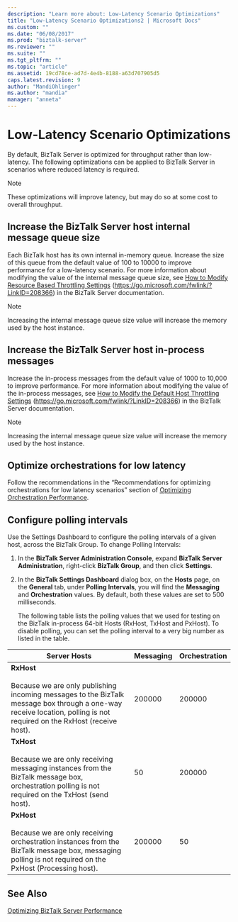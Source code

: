 ```yaml
---
description: "Learn more about: Low-Latency Scenario Optimizations"
title: "Low-Latency Scenario Optimizations2 | Microsoft Docs"
ms.custom: ""
ms.date: "06/08/2017"
ms.prod: "biztalk-server"
ms.reviewer: ""
ms.suite: ""
ms.tgt_pltfrm: ""
ms.topic: "article"
ms.assetid: 19cd78ce-ad7d-4e4b-8188-a63d707905d5
caps.latest.revision: 9
author: "MandiOhlinger"
ms.author: "mandia"
manager: "anneta"
---
```

# Low-Latency Scenario Optimizations
By default, BizTalk Server is optimized for throughput rather than low-latency. The following optimizations can be applied to BizTalk Server in scenarios where reduced latency is required.

> [!NOTE]
>  These optimizations will improve latency, but may do so at some cost to overall throughput.

## Increase the BizTalk Server host internal message queue size
 Each BizTalk host has its own internal in-memory queue. Increase the size of this queue from the default value of 100 to 10000 to improve performance for a low-latency scenario. For more information about modifying the value of the internal message queue size, see [How to Modify Resource Based Throttling Settings](https://go.microsoft.com/fwlink/?LinkID=208366) (https://go.microsoft.com/fwlink/?LinkID=208366) in the BizTalk Server documentation.

> [!NOTE]
>  Increasing the internal message queue size value will increase the memory used by the host instance.

## Increase the BizTalk Server host in-process messages
 Increase the in-process messages from the default value of 1000 to 10,000 to improve performance. For more information about modifying the value of the in-process messages, see [How to Modify the Default Host Throttling Settings](https://go.microsoft.com/fwlink/?LinkID=208366) (https://go.microsoft.com/fwlink/?LinkID=208366) in the BizTalk Server documentation.

> [!NOTE]
>  Increasing the internal message queue size value will increase the memory used by the host instance.

## Optimize orchestrations for low latency
 Follow the recommendations in the “Recommendations for optimizing orchestrations for low latency scenarios” section of [Optimizing Orchestration Performance](../technical-guides/optimizing-orchestration-performance.md).

## Configure polling intervals
 Use the Settings Dashboard to configure the polling intervals of a given host, across the BizTalk Group. To change Polling Intervals:

1. In the **BizTalk Server Administration Console**, expand **BizTalk Server Administration**, right-click **BizTalk Group**, and then click **Settings**.

2. In the **BizTalk Settings Dashboard** dialog box, on the **Hosts** page, on the **General** tab, under **Polling Intervals**, you will find the **Messaging** and **Orchestration** values. By default, both these values are set to 500 milliseconds.

   The following table lists the polling values that we used for testing on the BizTalk in-process 64-bit Hosts (RxHost, TxHost and PxHost). To disable polling, you can set the polling interval to a very big number as listed in the table.

|Server Hosts|Messaging|Orchestration|
|------------------|---------------|-------------------|
|**RxHost**<br /><br /> Because we are only publishing incoming messages to the BizTalk message box through a one-way receive location, polling is not required on the RxHost (receive host).|200000|200000|
|**TxHost**<br /><br /> Because we are only receiving messaging instances from the BizTalk message box, orchestration polling is not required on the TxHost (send host).|50|200000|
|**PxHost**<br /><br /> Because we are only receiving orchestration instances from the BizTalk message box, messaging polling is not required on the PxHost (Processing host).|200000|50|

## See Also
 [Optimizing BizTalk Server Performance](../technical-guides/optimizing-biztalk-server-performance.md)
